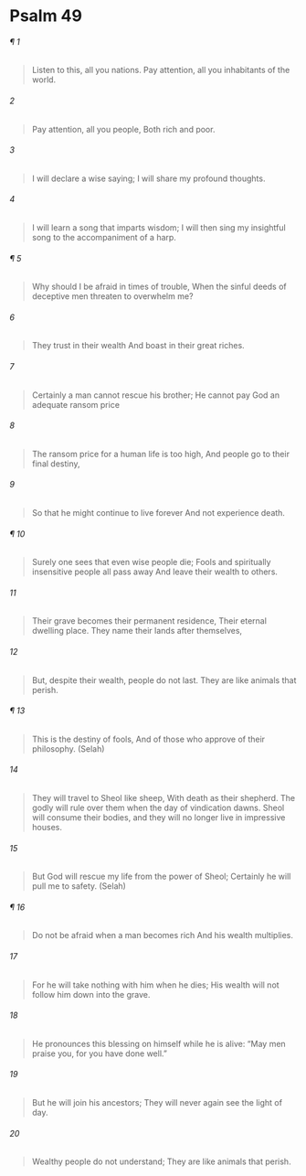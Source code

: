 # Psalm 49
###### ¶ 1
> Listen to this, all you nations.
> Pay attention, all you inhabitants of the world.
###### 2
> Pay attention, all you people,
> Both rich and poor.
###### 3
> I will declare a wise saying;
> I will share my profound thoughts.
###### 4
> I will learn a song that imparts wisdom;
> I will then sing my insightful song to the accompaniment of a harp.
###### ¶ 5
> Why should I be afraid in times of trouble,
> When the sinful deeds of deceptive men threaten to overwhelm me?
###### 6
> They trust in their wealth
> And boast in their great riches.
###### 7
> Certainly a man cannot rescue his brother;
> He cannot pay God an adequate ransom price
###### 8
> The ransom price for a human life is too high,
> And people go to their final destiny,
###### 9
> So that he might continue to live forever
> And not experience death.
###### ¶ 10
> Surely one sees that even wise people die;
> Fools and spiritually insensitive people all pass away
> And leave their wealth to others.
###### 11
> Their grave becomes their permanent residence,
> Their eternal dwelling place.
> They name their lands after themselves,
###### 12
> But, despite their wealth, people do not last.
> They are like animals that perish.
###### ¶ 13
> This is the destiny of fools,
> And of those who approve of their philosophy. (Selah)
###### 14
> They will travel to Sheol like sheep,
> With death as their shepherd.
> The godly will rule over them when the day of vindication dawns.
> Sheol will consume their bodies, and they will no longer live in impressive houses.
###### 15
> But God will rescue my life from the power of Sheol;
> Certainly he will pull me to safety. (Selah)
###### ¶ 16
> Do not be afraid when a man becomes rich
> And his wealth multiplies.
###### 17
> For he will take nothing with him when he dies;
> His wealth will not follow him down into the grave.
###### 18
> He pronounces this blessing on himself while he is alive:
> “May men praise you, for you have done well.”
###### 19
> But he will join his ancestors;
> They will never again see the light of day.
###### 20
> Wealthy people do not understand;
> They are like animals that perish.
